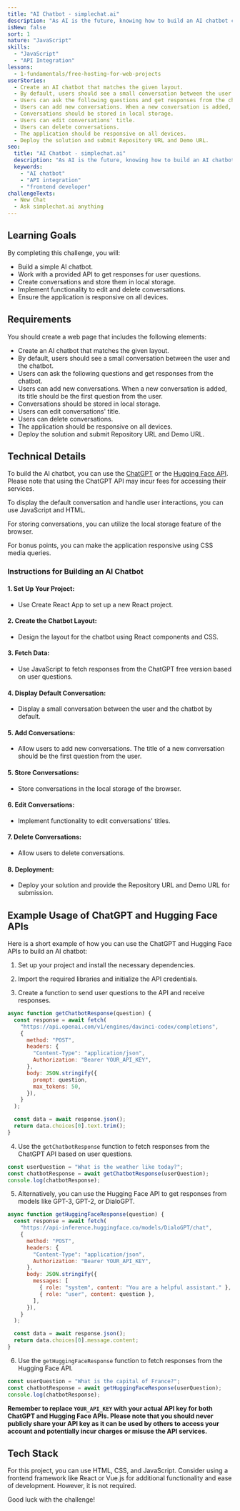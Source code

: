 ```yaml
---
title: "AI Chatbot - simplechat.ai"
description: "As AI is the future, knowing how to build an AI chatbot can be helpful. In this challenge, you will work with a provided API and build a simple AI chatbot."
isNew: false
sort: 1
nature: "JavaScript"
skills:
  - "JavaScript"
  - "API Integration"
lessons:
  - 1-fundamentals/free-hosting-for-web-projects
userStories:
  - Create an AI chatbot that matches the given layout.
  - By default, users should see a small conversation between the user and the chatbot.
  - Users can ask the following questions and get responses from the chatbot.
  - Users can add new conversations. When a new conversation is added, its title should be the first question from the user.
  - Conversations should be stored in local storage.
  - Users can edit conversations' title.
  - Users can delete conversations.
  - The application should be responsive on all devices.
  - Deploy the solution and submit Repository URL and Demo URL.
seo:
  title: "AI Chatbot - simplechat.ai"
  description: "As AI is the future, knowing how to build an AI chatbot can be helpful. In this challenge, you will work with a provided API and build a simple AI chatbot."
  keywords:
    - "AI chatbot"
    - "API integration"
    - "frontend developer"
challengeTexts:
  - New Chat
  - Ask simplechat.ai anything
---
```


## Learning Goals

By completing this challenge, you will:

- Build a simple AI chatbot.
- Work with a provided API to get responses for user questions.
- Create conversations and store them in local storage.
- Implement functionality to edit and delete conversations.
- Ensure the application is responsive on all devices.

## Requirements

You should create a web page that includes the following elements:

- Create an AI chatbot that matches the given layout.
- By default, users should see a small conversation between the user and the chatbot.
- Users can ask the following questions and get responses from the chatbot.
- Users can add new conversations. When a new conversation is added, its title should be the first question from the user.
- Conversations should be stored in local storage.
- Users can edit conversations' title.
- Users can delete conversations.
- The application should be responsive on all devices.
- Deploy the solution and submit Repository URL and Demo URL.

## Technical Details

To build the AI chatbot, you can use the [ChatGPT](https://openai.com/api/) or the [Hugging Face API](https://huggingface.co/). Please note that using the ChatGPT API may incur fees for accessing their services.

To display the default conversation and handle user interactions, you can use JavaScript and HTML.

For storing conversations, you can utilize the local storage feature of the browser.

For bonus points, you can make the application responsive using CSS media queries.

### Instructions for Building an AI Chatbot

#### 1. Set Up Your Project:

- Use Create React App to set up a new React project.

#### 2. Create the Chatbot Layout:

- Design the layout for the chatbot using React components and CSS.

#### 3. Fetch Data:

- Use JavaScript to fetch responses from the ChatGPT free version based on user questions.

#### 4. Display Default Conversation:

- Display a small conversation between the user and the chatbot by default.

#### 5. Add Conversations:

- Allow users to add new conversations. The title of a new conversation should be the first question from the user.

#### 5. Store Conversations:

- Store conversations in the local storage of the browser.

#### 6. Edit Conversations:

- Implement functionality to edit conversations' titles.

#### 7. Delete Conversations:

- Allow users to delete conversations.

#### 8. Deployment:

- Deploy your solution and provide the Repository URL and Demo URL for submission.

## Example Usage of ChatGPT and Hugging Face APIs

Here is a short example of how you can use the ChatGPT and Hugging Face APIs to build an AI chatbot:

1. Set up your project and install the necessary dependencies.

2. Import the required libraries and initialize the API credentials.

3. Create a function to send user questions to the API and receive responses.

```javascript
async function getChatbotResponse(question) {
  const response = await fetch(
    "https://api.openai.com/v1/engines/davinci-codex/completions",
    {
      method: "POST",
      headers: {
        "Content-Type": "application/json",
        Authorization: "Bearer YOUR_API_KEY",
      },
      body: JSON.stringify({
        prompt: question,
        max_tokens: 50,
      }),
    }
  );

  const data = await response.json();
  return data.choices[0].text.trim();
}
```

4. Use the `getChatbotResponse` function to fetch responses from the ChatGPT API based on user questions.

```javascript
const userQuestion = "What is the weather like today?";
const chatbotResponse = await getChatbotResponse(userQuestion);
console.log(chatbotResponse);
```

5. Alternatively, you can use the Hugging Face API to get responses from models like GPT-3, GPT-2, or DialoGPT.

```javascript
async function getHuggingFaceResponse(question) {
  const response = await fetch(
    "https://api-inference.huggingface.co/models/DialoGPT/chat",
    {
      method: "POST",
      headers: {
        "Content-Type": "application/json",
        Authorization: "Bearer YOUR_API_KEY",
      },
      body: JSON.stringify({
        messages: [
          { role: "system", content: "You are a helpful assistant." },
          { role: "user", content: question },
        ],
      }),
    }
  );

  const data = await response.json();
  return data.choices[0].message.content;
}
```

6. Use the `getHuggingFaceResponse` function to fetch responses from the Hugging Face API.

```javascript
const userQuestion = "What is the capital of France?";
const chatbotResponse = await getHuggingFaceResponse(userQuestion);
console.log(chatbotResponse);
```

**Remember to replace `YOUR_API_KEY` with your actual API key for both ChatGPT and Hugging Face APIs. Please note that you should never publicly share your API key as it can be used by others to access your account and potentially incur charges or misuse the API services.**

## Tech Stack

For this project, you can use HTML, CSS, and JavaScript. Consider using a frontend framework like React or Vue.js for additional functionality and ease of development. However, it is not required.

Good luck with the challenge!
